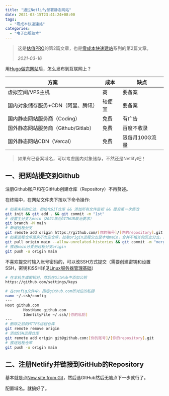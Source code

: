 ```yaml
---
title: "通过Netlify部署静态网站"
date: 2021-03-15T23:41:24+08:00
tags:
  - "零成本快速建站"
categories:
  - "电子出版技术"
---
```


> 这是[估值PRO](guzhi.pro)的第2篇文章，也是[零成本快速建站](/tags/零成本快速建站/)系列的第2篇文章。
>
> *2021-03-16*

用[Hugo做完网站](../用静态网站生成器HUGO/)后，怎么发布到互联网上？

| 方案                                | 成本   | 缺点           |
| ----------------------------------- | ------ | -------------- |
| 虚拟空间/VPS主机                    | 高     | 要备案         |
| 国内对象储存服务+CDN（阿里、腾讯）  | 较便宜 | 要备案         |
| 国内静态网站服务商（Coding）        | 免费   | 有广告         |
| 国外静态网站服务商（Github/Gitlab） | 免费   | 百度不收录     |
| 国外静态网站CDN（Vercal）           | 免费   | 限每月100G流量 |

> 如果有已备案域名，可以考虑国内对象储存，不然还是Netlify吧！

<!--more-->

## 一、把网站提交到Github

注册Github账户和在GitHub创建仓库（Repository）不再赘述。

在终端中，在网站文件夹下按以下命令操作:

```bash
# 如果未初始化过，初始化GIT仓库 && 添加所有文件监视 && 提交第一次修改
git init && git add . && git commit -m "1st"
# 设置主分支为main（2021年后GITHUB政治要求）
git branch -M main
# 新增远程分支
git remote add origin https://github.com/[你的账号]/[你的repository].git
# 如果远程仓库原来不为空仓库，拉取origin远程分支至本地main，合并不相关的历史分支。如果为空，忽略
git pull origin main --allow-unrelated-histories && git commit -m "merge remote"  
# 推送main分支到远程分支origin
git push -u origin main
```

不喜欢提交时输入账号密码的，可以改SSH方式提交（需要创建密钥和设置SSH，密钥和SSH详见[Linux服务器管理基础](../Linux服务器管理基础/)）

```bash
# 在本机生成密钥对，然后在GitHub中添加公钥
https://github.com/settings/keys

# 在config文件中，指定github.com所对应的私钥
nano ~/.ssh/config
---
Host github.com
        HostName github.com
        IdentityFile ~/.ssh/[你的私钥]
---        
# 删除之前的HTTPS远程仓库
git remote remove origin 
# 添加SSH远程仓库
git remote add origin git@github.com:[你的账号]/[你的repository].git
# 推送远程仓库
git push -u origin main
```

## 二、注册Netlify并链接到GitHub的Repository

基本就是点[New site from Git](https://app.netlify.com/start)，然后选GItHub然后无脑点下一步就行了。

配置域名。就搞好了。



